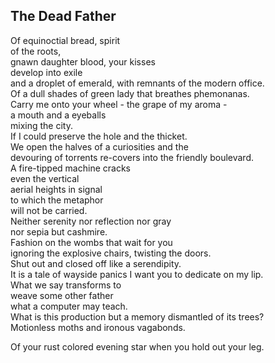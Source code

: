 The Dead Father
---------------
Of equinoctial bread, spirit  
of the roots,  
gnawn daughter blood, your kisses  
develop into exile  
and a droplet of emerald, with remnants of the modern office.  
Of a dull shades of green lady that breathes phemonanas.  
Carry me onto your wheel - the grape of my aroma -  
a mouth and a eyeballs  
mixing the city.  
If I could preserve the hole and the thicket.  
We open the halves of a curiosities and the  
devouring of torrents re-covers into the friendly boulevard.  
A fire-tipped machine cracks  
even the vertical  
aerial heights in signal  
to which the metaphor  
will not be carried.  
Neither serenity nor reflection nor gray  
nor sepia but cashmire.  
Fashion on the wombs that wait for you  
ignoring the explosive chairs, twisting the doors.  
Shut out and closed off like a serendipity.  
It is a tale of wayside panics I want you to dedicate on my lip.  
What we say transforms to  
weave some other father  
what a computer may teach.  
What is this production but a memory dismantled of its trees?  
Motionless moths and ironous vagabonds.  
  
Of your rust colored evening star when you hold out your leg.  
